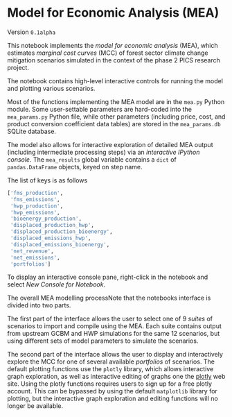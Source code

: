# Model for Economic Analysis (MEA)
Version `0.1alpha`

This notebook implements the _model for economic analysis_ (MEA), which estimates _marginal cost curves_ (MCC) of  forest sector climate change mitigation scenarios simulated in the context of the phase 2 PICS research project. 

The notebook contains high-level interactive controls for running the model and plotting various scenarios.

Most of the functions implementing the MEA model are in the `mea.py` Python module. Some user-settable parameters are hard-coded into the `mea_params.py` Python file, while other parameters (including price, cost, and product conversion coefficient data tables) are stored in the `mea_params.db` SQLite database. 

The model also allows for interactive exploration of detailed MEA output (including intermediate processing steps) via an _interactive IPython console_. The `mea_results` global variable contains a `dict` of `pandas.DataFrame` objects, keyed on step name. 

The list of keys is as follows 

```python
['fms_production',
 'fms_emissions',
 'hwp_production',
 'hwp_emissions',
 'bioenergy_production',
 'displaced_production_hwp',
 'displaced_production_bioenergy',
 'displaced_emissions_hwp',
 'displaced_emissions_bioenergy',
 'net_revenue',
 'net_emissions',
 'portfolios']
```

To display an interactive console pane, right-click in the notebook and select _New Console for Notebook_.

The overall MEA modelling processNote that the notebooks interface is divided into two parts. 

The first part of the interface allows the user to select one of 9 _suites_ of scenarios to import and compile using the MEA. Each suite contains output from upstream GCBM and HWP simulations for the same 12 scenarios, but using different sets of model parameters to simulate the scenarios. 

The second part of the interface allows the user to display and interactively explore the MCC for one of several available _portfolios_ of scenarios. The default plotting functions use the `plotly` library, which allows interactive graph exploration, as well as interactive editing of graphs one the [plotly](https://plot.ly/#/) web site. Using the plotly functions requires users to sign up for a free plotly account. This can be bypassed by using the default `matplotlib` library for plotting, but the interactive graph exploration and editing functions will no longer be available.